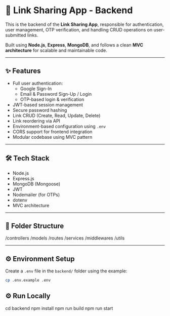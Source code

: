 # 🔐 Link Sharing App - Backend

This is the backend of the **Link Sharing App**, responsible for authentication, user management, OTP verification, and handling CRUD operations on user-submitted links.

Built using **Node.js**, **Express**, **MongoDB**, and follows a clean **MVC architecture** for scalable and maintainable code.

---

## ✨ Features

- Full user authentication:
  - Google Sign-In
  - Email & Password Sign-Up / Login
  - OTP-based login & verification
- JWT-based session management
- Secure password hashing
- Link CRUD (Create, Read, Update, Delete)
- Link reordering via API
- Environment-based configuration using `.env`
- CORS support for frontend integration
- Modular codebase using MVC pattern

---

## 🛠️ Tech Stack

- Node.js
- Express.js
- MongoDB (Mongoose)
- JWT
- Nodemailer (for OTPs)
- dotenv
- MVC architecture

---

## 📂 Folder Structure

/controllers
/models
/routes
/services
/middlewares
/utils


---

## ⚙️ Environment Setup

Create a `.env` file in the `backend/` folder using the example:

```bash
cp .env.example .env
```

## ⚙️ Run Locally

cd backend
npm install
npm run build
npm run start
